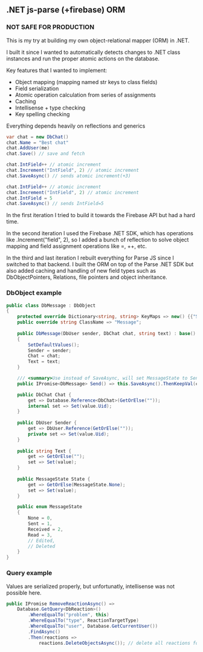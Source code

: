 ## .NET js-parse (+firebase) ORM
### NOT SAFE FOR PRODUCTION

This is my try at building my own object-relational mapper (ORM) in .NET.

I built it since I wanted to automatically detects changes to .NET class instances and run the proper atomic actions on the database.

Key features that I wanted to implement:
* Object mapping (mapping named str keys to class fields)
* Field serialization
* Atomic operation calculation from series of assignments
* Caching
* Intellisense + type checking
* Key spelling checking

Everything depends heavily on reflections and generics

```c#
var chat = new DbChat()
chat.Name = "Best chat"
chat.AddUser(me)
chat.Save() // save and fetch

chat.IntField++ // atomic increment
chat.Increment("IntField", 2) // atomic increment
chat.SaveAsync() // sends atomic increment(+3)

chat.IntField++ // atomic increment
chat.Increment("IntField", 2) // atomic increment
chat.IntField = 5
chat.SaveAsync() // sends IntField=5
```

In the first iteration I tried to build it towards the Firebase API but had a hard time.

In the second iteration I used the Firebase .NET SDK, which has operations like .Increment("field", 2), so I added a bunch of reflection to solve object mapping and field assignment operations like =, ++, etc.

In the third and last iteration I rebuilt everything for Parse JS since I switched to that backend. I built the ORM on top of the Parse .NET SDK but also added caching and handling of new field types such as DbObjectPointers, Relations, file pointers and object inheritance.



### DbObject example
```c#
public class DbMessage : DbObject
{
    protected override Dictionary<string, string> KeyMaps => new() {{"State", "status"} }; // another name is used server side
    public override string ClassName => "Message";
    
    public DbMessage(DbUser sender, DbChat chat, string text) : base()
    {
        SetDefaultValues();
        Sender = sender;
        Chat = chat;
        Text = text;
    }

    /// <summary>Use instead of SaveAsync, will set MessageState to Sent locally, not critical, SaveAsync can still be used </summary>
    public IPromise<DbMessage> Send() => this.SaveAsync().ThenKeepVal(c => State = MessageState.Sent);

    public DbChat Chat {
        get => Database.Reference<DbChat>(GetOrElse(""));
        internal set => Set(value.Uid);
    }
    
    public DbUser Sender {
        get => DbUser.Reference(GetOrElse("")); 
        private set => Set(value.Uid);
    }
    
    public string Text {
        get => GetOrElse("");
        set => Set(value);
    }
    
    public MessageState State {
        get => GetOrElse(MessageState.None);
        set => Set(value);
    }

    public enum MessageState
    {
        None = 0,
        Sent = 1,
        Received = 2,
        Read = 3,
        // Edited,
        // Deleted
    }
}
```

### Query example
Values are serialized properly, but unfortunatly, intellisense was not possible here.
```c#
public IPromise RemoveReactionAsync() =>
    Database.GetQuery<DbReaction>()
        .WhereEqualTo("problem", this)
        .WhereEqualTo("type", ReactionTargetType)
        .WhereEqualTo("user", Database.GetCurrentUser())
        .FindAsync()
        .Then(reactions =>
            reactions.DeleteObjectsAsync()); // delete all reactions for this user, should only be one
```

